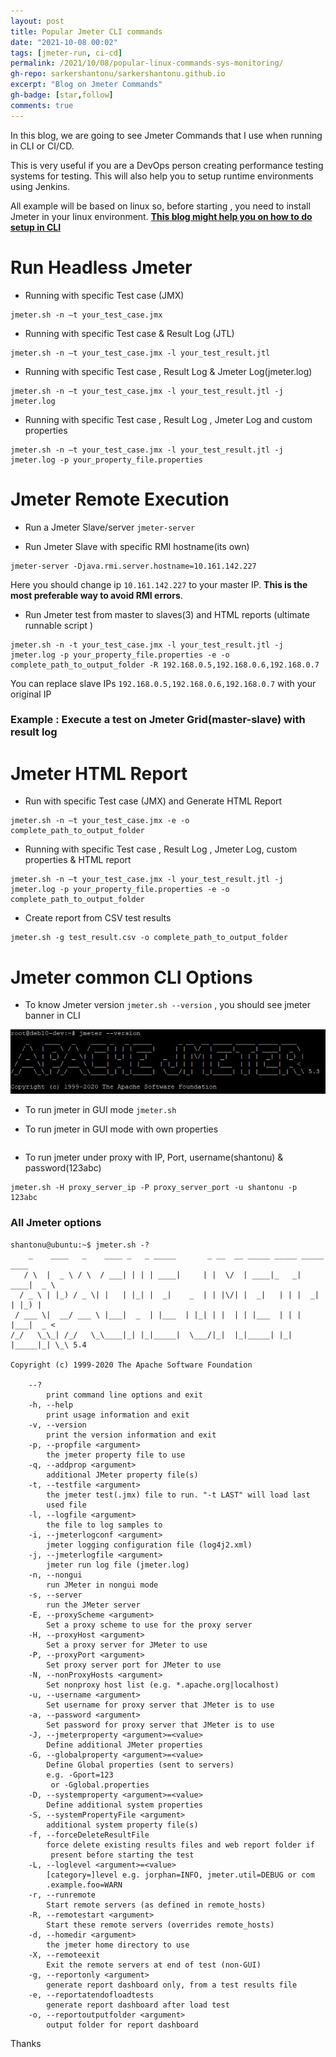 ```yaml
---
layout: post
title: Popular Jmeter CLI commands
date: "2021-10-08 00:02"
tags: [jmeter-run, ci-cd]
permalink: /2021/10/08/popular-linux-commands-sys-monitoring/
gh-repo: sarkershantonu/sarkershantonu.github.io
excerpt: "Blog on Jmeter Commands"
gh-badge: [star,follow]
comments: true
---
```


In this blog, we are going to see Jmeter Commands that I use when running in CLI or CI/CD. 

This is very useful if you are a DevOps person creating performance testing systems for testing. This will also help you to setup runtime environments using Jenkins. 

All example will be based on linux so, before starting , you need to install Jmeter in your linux environment. [**This blog might help you on how to do setup in CLI**](https://sarkershantonu.github.io/2021/01/06/install-jmeter-plugins-cli/)

# Run Headless Jmeter 

- Running with specific Test case (JMX)

```
jmeter.sh -n –t your_test_case.jmx
```

- Running with specific Test case & Result Log (JTL)

```
jmeter.sh -n –t your_test_case.jmx -l your_test_result.jtl
```
  
- Running with specific Test case , Result Log & Jmeter Log(jmeter.log)

```
jmeter.sh -n –t your_test_case.jmx -l your_test_result.jtl -j jmeter.log
```

- Running with specific Test case , Result Log , Jmeter Log and custom properties

```
jmeter.sh -n –t your_test_case.jmx -l your_test_result.jtl -j jmeter.log -p your_property_file.properties
```

# Jmeter Remote Execution

- Run a Jmeter Slave/server ```jmeter-server ```

- Run Jmeter Slave with specific RMI hostname(its own) 
  
``` 
jmeter-server -Djava.rmi.server.hostname=10.161.142.227

```
  
Here you should change ip ```10.161.142.227``` to your master IP. **This is the most preferable way to avoid RMI errors**. 

- Run Jmeter test from master to slaves(3) and HTML reports (ultimate runnable script )

``` 
jmeter.sh -n -t your_test_case.jmx -l your_test_result.jtl -j jmeter.log -p your_property_file.properties -e -o complete_path_to_output_folder -R 192.168.0.5,192.168.0.6,192.168.0.7
```

You can replace slave IPs ```192.168.0.5,192.168.0.6,192.168.0.7``` with your original IP

### Example : Execute a test on Jmeter Grid(master-slave) with result log

# Jmeter HTML Report

- Run with specific Test case (JMX) and Generate HTML Report 

```
jmeter.sh -n –t your_test_case.jmx -e -o complete_path_to_output_folder 
```

- Running with specific Test case , Result Log , Jmeter Log,  custom properties & HTML report

```
jmeter.sh -n –t your_test_case.jmx -l your_test_result.jtl -j jmeter.log -p your_property_file.properties -e -o complete_path_to_output_folder 
```

- Create report from CSV test results 

```
jmeter.sh -g test_result.csv -o complete_path_to_output_folder
```


# Jmeter common CLI Options 

- To know Jmeter version ```jmeter.sh --version``` , you should see jmeter banner in CLI 

![banner](/images/jmeter/install-cli/env-jmeter-version.JPG)

- To run jmeter in GUI mode ```jmeter.sh```

- To run jmeter in GUI mode with own properties 
  
```jmeter.sh -p your_property_file.properties
```

- To run jmeter under proxy with IP, Port, username(shantonu) & password(123abc) 
  
```
jmeter.sh -H proxy_server_ip -P proxy_server_port -u shantonu -p 123abc
```

### All Jmeter options 

``` 
shantonu@ubuntu:~$ jmeter.sh -?
    _    ____   _    ____ _   _ _____       _ __  __ _____ _____ _____ ____
   / \  |  _ \ / \  / ___| | | | ____|     | |  \/  | ____|_   _| ____|  _ \
  / _ \ | |_) / _ \| |   | |_| |  _|    _  | | |\/| |  _|   | | |  _| | |_) |
 / ___ \|  __/ ___ \ |___|  _  | |___  | |_| | |  | | |___  | | | |___|  _ <
/_/   \_\_| /_/   \_\____|_| |_|_____|  \___/|_|  |_|_____| |_| |_____|_| \_\ 5.4

Copyright (c) 1999-2020 The Apache Software Foundation

	--?
		print command line options and exit
	-h, --help
		print usage information and exit
	-v, --version
		print the version information and exit
	-p, --propfile <argument>
		the jmeter property file to use
	-q, --addprop <argument>
		additional JMeter property file(s)
	-t, --testfile <argument>
		the jmeter test(.jmx) file to run. "-t LAST" will load last 
		used file
	-l, --logfile <argument>
		the file to log samples to
	-i, --jmeterlogconf <argument>
		jmeter logging configuration file (log4j2.xml)
	-j, --jmeterlogfile <argument>
		jmeter run log file (jmeter.log)
	-n, --nongui
		run JMeter in nongui mode
	-s, --server
		run the JMeter server
	-E, --proxyScheme <argument>
		Set a proxy scheme to use for the proxy server
	-H, --proxyHost <argument>
		Set a proxy server for JMeter to use
	-P, --proxyPort <argument>
		Set proxy server port for JMeter to use
	-N, --nonProxyHosts <argument>
		Set nonproxy host list (e.g. *.apache.org|localhost)
	-u, --username <argument>
		Set username for proxy server that JMeter is to use
	-a, --password <argument>
		Set password for proxy server that JMeter is to use
	-J, --jmeterproperty <argument>=<value>
		Define additional JMeter properties
	-G, --globalproperty <argument>=<value>
		Define Global properties (sent to servers)
		e.g. -Gport=123
		 or -Gglobal.properties
	-D, --systemproperty <argument>=<value>
		Define additional system properties
	-S, --systemPropertyFile <argument>
		additional system property file(s)
	-f, --forceDeleteResultFile
		force delete existing results files and web report folder if
		 present before starting the test
	-L, --loglevel <argument>=<value>
		[category=]level e.g. jorphan=INFO, jmeter.util=DEBUG or com
		.example.foo=WARN
	-r, --runremote
		Start remote servers (as defined in remote_hosts)
	-R, --remotestart <argument>
		Start these remote servers (overrides remote_hosts)
	-d, --homedir <argument>
		the jmeter home directory to use
	-X, --remoteexit
		Exit the remote servers at end of test (non-GUI)
	-g, --reportonly <argument>
		generate report dashboard only, from a test results file
	-e, --reportatendofloadtests
		generate report dashboard after load test
	-o, --reportoutputfolder <argument>
		output folder for report dashboard
```

Thanks 